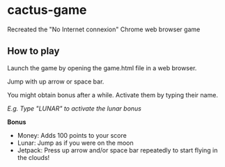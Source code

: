 # cactus-game
Recreated the "No Internet connexion" Chrome web browser game

## How to play

Launch the game by opening the game.html file in a web browser.

Jump with up arrow or space bar. 
 
  
You might obtain bonus after a while. Activate them by typing their name. 

*E.g. Type "LUNAR" to activate the lunar bonus*

**Bonus**
- Money: Adds 100 points to your score
- Lunar: Jump as if you were on the moon
- Jetpack: Press up arrow and/or space bar repeatedly to start flying in the clouds!
